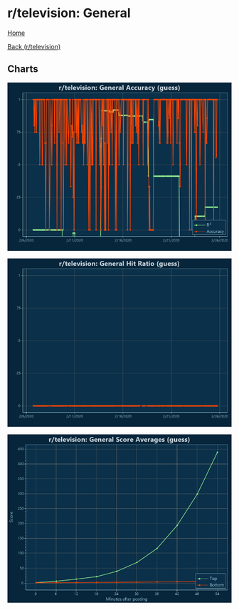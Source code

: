 # r/television: General

[Home](../../index.md)

[Back (r/television)](../guess_television.md)

## Charts

![r/television R² (guess)](../../images/models/guess_television_General_Accuracy.png "r/television R² (guess)")

![r/television Hit Ratio (guess)](../../images/models/guess_television_General_HitRatio.png "r/television Hit Ratio (guess)")

![r/television Score Averages (guess)](../../images/models/guess_television_General_Scores.png "r/television Score Averages (guess)")

